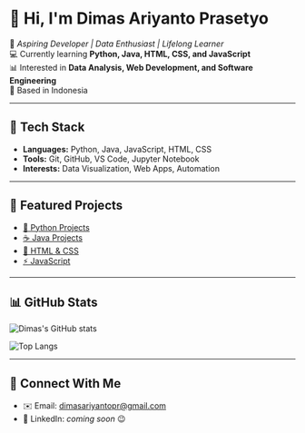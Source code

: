 # 👋 Hi, I'm Dimas Ariyanto Prasetyo  

🌱 *Aspiring Developer | Data Enthusiast | Lifelong Learner*  
💻 Currently learning **Python, Java, HTML, CSS, and JavaScript**  
📊 Interested in **Data Analysis, Web Development, and Software Engineering**  
📍 Based in Indonesia  

---

## 🚀 Tech Stack
- **Languages:** Python, Java, JavaScript, HTML, CSS  
- **Tools:** Git, GitHub, VS Code, Jupyter Notebook  
- **Interests:** Data Visualization, Web Apps, Automation  

---

## 📌 Featured Projects
- [🐍 Python Projects](https://github.com/dimasariyantopr/Python)  
- [☕ Java Projects](https://github.com/dimasariyantopr/Java)  
- [🎨 HTML & CSS](https://github.com/dimasariyantopr/HTML-CSS)  
- [⚡ JavaScript](https://github.com/dimasariyantopr/JavaScript)  

---

## 📊 GitHub Stats
![Dimas's GitHub stats](https://github-readme-stats.vercel.app/api?username=dimasariyantopr&show_icons=true&theme=tokyonight)

![Top Langs](https://github-readme-stats.vercel.app/api/top-langs/?username=dimasariyantopr&layout=compact&theme=tokyonight)

---

## 🤝 Connect With Me
- ✉️ Email: [dimasariyantopr@gmail.com](mailto:dimasariyantopr@gmail.com)  
- 💼 LinkedIn: *coming soon* 😉
